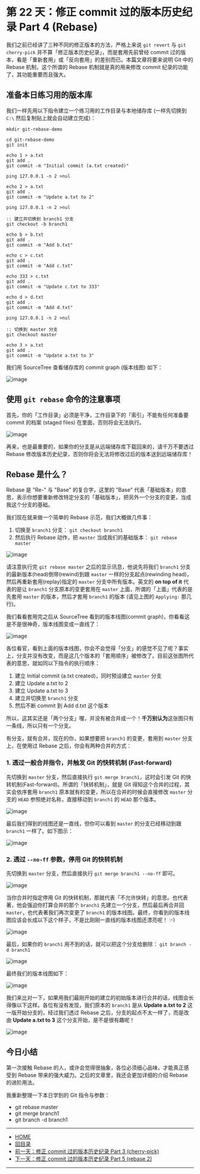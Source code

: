 第 22 天：修正 commit 过的版本历史纪录 Part 4 (Rebase)
======================================================================

我们之前已经讲了三种不同的修正版本的方法，严格上来说 `git revert` 与 `git cherry-pick` 并不算「修正版本历史纪录」，而是套用先前曾经 commit 过的版本，看是「重新套用」或「反向套用」的差别而已。本篇文章将要来说明 Git 中的 Rebase 机制，这个所谓的 Rebase 机制就是真的用来修改 commit 纪录的功能了，其功能重要而且强大。

准备本日练习用的版本库
----------------------

我们一样先用以下指令建立一个练习用的工作目录与本地储存库 (一样先切换到 `C:\` 然后复制贴上就会自动建立完成)：
		
	mkdir git-rebase-demo
	
	cd git-rebase-demo
	git init
	
	echo 1 > a.txt
	git add .
	git commit -m "Initial commit (a.txt created)"
	
	ping 127.0.0.1 -n 2 >nul
	
	echo 2 > a.txt
	git add .
	git commit -m "Update a.txt to 2"
	
	ping 127.0.0.1 -n 2 >nul
	
	:: 建立并切换到 branch1 分支
	git checkout -b branch1
	
	echo b > b.txt
	git add .
	git commit -m "Add b.txt"
	
	echo c > c.txt
	git add .
	git commit -m "Add c.txt"
	
	echo 333 > c.txt
	git add .
	git commit -m "Update c.txt to 333"
	
	echo d > d.txt
	git add .
	git commit -m "Add d.txt"
	
	ping 127.0.0.1 -n 2 >nul
	
	:: 切换到 master 分支
	git checkout master
	
	echo 3 > a.txt
	git add .
	git commit -m "Update a.txt to 3"

我们用 SourceTree 查看储存库的 commit graph (版本线图) 如下：

![image](../figures/22/01.png)


使用 `git rebase` 命令的注意事项
---------------------------------

首先，你的「工作目录」必须是干净，工作目录下的「索引」不能有任何准备要 commit 的档案 (staged files) 在里面，否则将会无法执行。

![image](../figures/22/02.png)

再来，也是最重要的，如果你的分支是从远端储存库下载回来的，请千万不要透过 Rebase 修改版本历史纪录，否则你将会无法将修改过后的版本送到远端储存库！

Rebase 是什么？
-----------------

Rebase 是 "Re-" 与 "Base" 的复合字，这里的 "Base" 代表「基础版本」的意思，表示你想要重新修改特定分支的「基础版本」，把另外一个分支的变更，当成我这个分支的基础。

我们现在就来做一个简单的 Rebase 示范，我们大概做几件事：

1. 切换至 `branch1` 分支： `git checkout branch1`
2. 然后执行 Rebase 动作，把 `master` 当成我们的基础版本： `git rebase master`

![image](../figures/22/03.png)

请注意执行完 `git rebase master` 之后的显示讯息，他说先将我们 `branch1` 分支的最新版本(head)倒带(rewind)到跟 `master` 一样的分支起点(rewinding head)，然后再重新套用(replay)指定的 `master` 分支中所有版本。英文的 **on top of it** 代表的是让 `branch1` 分支原本的变更套用在 `master` 上面，所谓的「上面」代表的是先套用 `master` 的版本，然后才套用 `branch1` 的版本 (请见上图的 `Applying:` 那几行)。

我们看看套用完之后从 SourceTree 看到的版本线图(commit graph)，你看看这是不是很神奇，版本线图变成一直线了：

![image](../figures/22/04.png)

各位看官，看到上面的版本线图，你会不会觉得「分支」的感觉不见了呢？事实上，分支并没有改变，而是这几个版本的「套用顺序」被修改了。目前这张图所代表的意思，就如同以下指令的执行顺序：

1. 建立 Initial commit (a.txt created)，同时预设建立 `master` 分支
2. 建立 Update a.txt to 2
3. 建立 Update a.txt to 3
4. 建立并切换至 `branch1` 分支
5. 然后不断 commit 到 Add d.txt 这个版本

所以，这其实还是「两个分支」喔，并没有被合并成一个！**千万别认为**这张图只有一条线，所以只有一个分支。

有分支，就有合并，现在的你，如果想要把 `branch1` 的变更，套用到 `master` 分支上，在使用过 Rebase 之后，你会有两种合并的方式：

### 1. 透过一般合并指令，并触发 Git 的快转机制 (Fast-forward)

先切换到 `master` 分支，然后直接执行 `git merge branch1`，这时会引发 Git 的快转机制(Fast-forward)。所谓的「快转机制」，就是 Git 得知这个合并的过程，其实会依序套用 `branch1` 原本就有的变更，所以在合并的时候会直接修改 `master` 分支的 `HEAD` 参照绝对名称，直接移动到 `branch1` 的 `HEAD` 那个版本。
	
![image](../figures/22/05.png)
	
最后我们得到的线图还是一直线，但你可以看到 `master` 的分支已经移动到跟 `branch1` 一样了。如下图示：
	
![image](../figures/22/06.png)

### 2. 透过 `--no-ff` 参数，停用 Git 的快转机制 

先切换到 `master` 分支，然后直接执行 `git merge branch1 --no-ff` 即可。

![image](../figures/22/07.png)

当你合并时指定停用 Git 的快转机制，那就代表「不允许快转」的意思。也代表著，他会强迫你打算合并的那个 `branch1` 先建立一个分支，然后最后再合并回 `master`，也代表著我们再次变更了 `branch1` 的版本线图。最终，你看到的版本线图应该会长成以下这个样子，不是比刚刚一直线的版本线图还漂亮呢！ :-)

![image](../figures/22/08.png)

最后，如果你的 `branch1` 用不到的话，就可以把这个分支给删除： `git branch -d branch1`

![image](../figures/22/09.png)

最终我们的版本线图如下：

![image](../figures/22/10.png)

我们来比对一下，如果用我们最刚开始的建立的初始版本进行合并的话，线图会长得像以下这样。各位有没有发现，我们原本的 `branch1` 是从 **Update a.txt to 2** 这一版开始分支的，经过我们透过 Rebase 之后，分支的起点不太一样了，而是改由 **Update a.txt to 3** 这个分支开始，是不是很有趣呢！

![image](../figures/22/11.png)


今日小结
-------

第一次接触 Rebase 的人，或许会觉得很抽象，各位必须细心品味，才能真正感受到 Rebase 带来的强大威力。之后的文章里，我还会更加详细的介绍 Rebase 的进阶用法。

我重新整理一下本日学到的 Git 指令与参数：

* git rebase master
* git merge branch1
* git branch -d branch1




-------
* [HOME](../README.md)
* [回目录](README.md)
* <a href="21.md">前一天：修正 commit 过的版本历史纪录 Part 3 (cherry-pick)</a>
* <a href="23.md">下一天：修正 commit 过的版本历史纪录 Part 5 (rebase 2)</a>

-------


